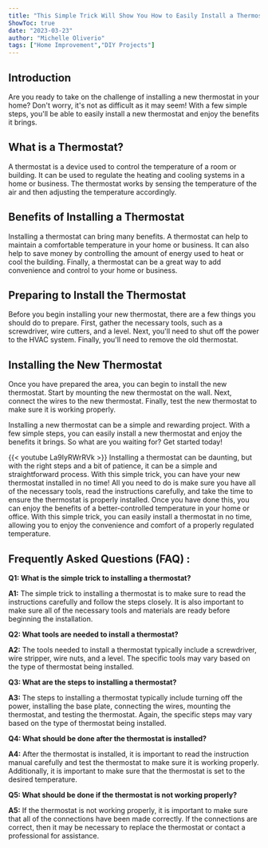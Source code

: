 ```yaml
---
title: "This Simple Trick Will Show You How to Easily Install a Thermostat in No Time!"
ShowToc: true 
date: "2023-03-23"
author: "Michelle Oliverio" 
tags: ["Home Improvement","DIY Projects"]
---
```

## Introduction 
Are you ready to take on the challenge of installing a new thermostat in your home? Don't worry, it's not as difficult as it may seem! With a few simple steps, you'll be able to easily install a new thermostat and enjoy the benefits it brings. 

## What is a Thermostat? 
A thermostat is a device used to control the temperature of a room or building. It can be used to regulate the heating and cooling systems in a home or business. The thermostat works by sensing the temperature of the air and then adjusting the temperature accordingly. 

## Benefits of Installing a Thermostat 
Installing a thermostat can bring many benefits. A thermostat can help to maintain a comfortable temperature in your home or business. It can also help to save money by controlling the amount of energy used to heat or cool the building. Finally, a thermostat can be a great way to add convenience and control to your home or business. 

## Preparing to Install the Thermostat 
Before you begin installing your new thermostat, there are a few things you should do to prepare. First, gather the necessary tools, such as a screwdriver, wire cutters, and a level. Next, you'll need to shut off the power to the HVAC system. Finally, you'll need to remove the old thermostat. 

## Installing the New Thermostat 
Once you have prepared the area, you can begin to install the new thermostat. Start by mounting the new thermostat on the wall. Next, connect the wires to the new thermostat. Finally, test the new thermostat to make sure it is working properly. 

Installing a new thermostat can be a simple and rewarding project. With a few simple steps, you can easily install a new thermostat and enjoy the benefits it brings. So what are you waiting for? Get started today!

{{< youtube La9IyRWrRVk >}} 
Installing a thermostat can be daunting, but with the right steps and a bit of patience, it can be a simple and straightforward process. With this simple trick, you can have your new thermostat installed in no time! All you need to do is make sure you have all of the necessary tools, read the instructions carefully, and take the time to ensure the thermostat is properly installed. Once you have done this, you can enjoy the benefits of a better-controlled temperature in your home or office. With this simple trick, you can easily install a thermostat in no time, allowing you to enjoy the convenience and comfort of a properly regulated temperature.

## Frequently Asked Questions (FAQ) :
**Q1: What is the simple trick to installing a thermostat?**

**A1:** The simple trick to installing a thermostat is to make sure to read the instructions carefully and follow the steps closely. It is also important to make sure all of the necessary tools and materials are ready before beginning the installation.

**Q2: What tools are needed to install a thermostat?**

**A2:** The tools needed to install a thermostat typically include a screwdriver, wire stripper, wire nuts, and a level. The specific tools may vary based on the type of thermostat being installed.

**Q3: What are the steps to installing a thermostat?**

**A3:** The steps to installing a thermostat typically include turning off the power, installing the base plate, connecting the wires, mounting the thermostat, and testing the thermostat. Again, the specific steps may vary based on the type of thermostat being installed.

**Q4: What should be done after the thermostat is installed?**

**A4:** After the thermostat is installed, it is important to read the instruction manual carefully and test the thermostat to make sure it is working properly. Additionally, it is important to make sure that the thermostat is set to the desired temperature.

**Q5: What should be done if the thermostat is not working properly?**

**A5:** If the thermostat is not working properly, it is important to make sure that all of the connections have been made correctly. If the connections are correct, then it may be necessary to replace the thermostat or contact a professional for assistance.





